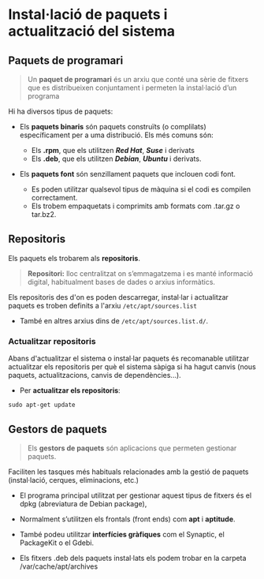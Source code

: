 # Instal·lació de paquets i actualització del sistema

## Paquets de programari

> Un **paquet de programari** és un arxiu que conté una sèrie de fitxers que es distribueixen conjuntament i permeten la instal·lació d’un programa 

Hi ha diversos tipus de paquets: 
* Els **paquets binaris** són paquets construïts (o complilats) específicament per a uma distribució.
Els més comuns són:
  * Els **.rpm**, que els utilitzen **_Red Hat_**, **_Suse_** i derivats
  * Els **.deb**, que els utilitzen **_Debian_**, **_Ubuntu_** i derivats. 
  

* Els **paquets font** són senzillament paquets que inclouen codi font.
  * Es poden utilitzar qualsevol tipus de màquina si el codi es compilen correctament. 
  * Els trobem empaquetats i comprimits amb formats com .tar.gz o tar.bz2. 
  
## Repositoris
  
Els paquets els trobarem als **repositoris**. 

> **Repositori:** lloc centralitzat on s’emmagatzema i es manté informació digital, habitualment bases de dades o arxius informàtics. 

Els repositoris des d'on es poden descarregar, instal·lar i actualitzar paquets es troben definits a l'arxiu `/etc/apt/sources.list`

  * També en altres arxius dins de `/etc/apt/sources.list.d/`.
  
### Actualitzar repositoris

Abans d'actualitzar el sistema o instal·lar paquets és recomanable utilitzar actualitzar els repositoris per què el sistema sàpiga si ha hagut canvis (nous paquets, actualitzacions, canvis de dependències...).

* Per **actualitzar els repositoris**:

`sudo apt-get update` 
  
## Gestors de paquets

> Els **gestors de paquets** són aplicacions que permeten gestionar paquets. 

Faciliten les tasques més habituals relacionades amb la gestió de paquets (instal·lació, cerques, eliminacions, etc.)

* El programa principal utilitzat per gestionar aquest tipus de fitxers és el dpkg (abreviatura de Debian package), 

* Normalment s’utilitzen els frontals (front ends) com **apt** i **aptitude**. 

* També podeu utilitzar **interfícies gràfiques** com el Synaptic, el PackageKit o el Gdebi. 

* Els fitxers .deb dels paquets instal·lats els podem trobar en la carpeta /var/cache/apt/archives  